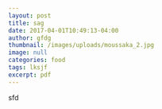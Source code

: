 ```yaml
---
layout: post
title: sag
date: 2017-04-01T10:49:13-04:00
author: gfdg
thumbnail: /images/uploads/moussaka_2.jpg
image: null
categories: food
tags: lksjf
excerpt: pdf
---
```

sfd
